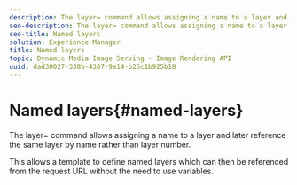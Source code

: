 ```yaml
---
description: The layer= command allows assigning a name to a layer and later reference the same layer by name rather than layer number.
seo-description: The layer= command allows assigning a name to a layer and later reference the same layer by name rather than layer number.
seo-title: Named layers
solution: Experience Manager
title: Named layers
topic: Dynamic Media Image Serving - Image Rendering API
uuid: dad30027-338b-4387-9a14-b26c1b925b18
---
```


# Named layers{#named-layers}

The layer= command allows assigning a name to a layer and later reference the same layer by name rather than layer number.

This allows a template to define named layers which can then be referenced from the request URL without the need to use variables. 
